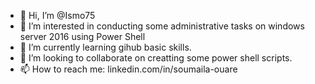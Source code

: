 - 👋 Hi, I’m @Ismo75
- 👀 I’m interested in conducting some administrative tasks on windows server 2016 using Power Shell 
- 🌱 I’m currently learning gihub basic skills.
- 💞️ I’m looking to collaborate on creatting some power shell scripts. 
- 📫 How to reach me: linkedin.com/in/soumaila-ouare

<!---
Ismo75/Ismo75 is a ✨ special ✨ repository because its `README.md` (this file) appears on your GitHub profile.
You can click the Preview link to take a look at your changes.
--->
